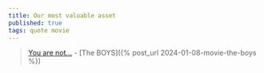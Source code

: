 ```yaml
---
title: Our most valuable asset
published: true
tags: quote movie
---
```

> [You are not...](https://www.youtube.com/watch?v=WEyrJ-sCGVo) - [The BOYS]({% post_url 2024-01-08-movie-the-boys %})
